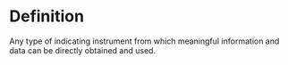 # Definition

Any type of indicating instrument from which meaningful information and
data can be directly obtained and used.
